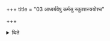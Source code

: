 +++
title = "03 आध्वर्यवेषु कर्मसु स्तुतशस्त्रयोश्च"

+++

<details><summary>थिते</summary>

आध्वर्यवेषु कर्मसु स्तुतशस्त्रयोश्च वाचं यच्छति । अन्तर्धौ च ३
</details>
